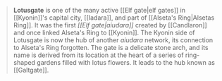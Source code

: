 > **Lotusgate** is one of the many active [[Elf gate|elf gates]] in [[Kyonin]]'s capital city, [[Iadara]], and part of [[Alseta's Ring|Alsetas Ring]]. It was the first *[[Elf gate|aiudara]]* created by [[Candlaron]] and once linked Alseta's Ring to [[Kyonin]]. The Kyonin side of Lotusgate is now the hub of another *aiudara* network, its connection to Alseta's Ring forgotten.
> The gate is a delicate stone arch, and its name is derived from its location at the heart of a series of ring-shaped gardens filled with lotus flowers. It leads to the hub known as [[Galtgate]].







